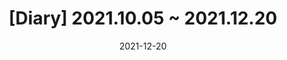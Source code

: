 ---
title: "[Diary] 2021.10.05 ~ 2021.12.20"
excerpt: "10월 5일부터 12월 20일까지의 기록"

categories:
  - Diary

toc: false
toc_sticky: false
 
date: 2021-12-20
last_modified_at: 2021-12-20
---
